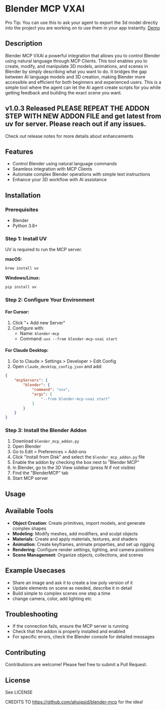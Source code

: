 # Blender MCP VXAI 

Pro Tip: You can use this to ask your agent to export the 3d model directly into the project you are working on to use them in your app instantly. [Demo](https://youtu.be/sHRI0nPan20?feature=shared)
## Description

Blender MCP VXAI a powerful integration that allows you to control Blender using natural language through MCP Clients. This tool enables you to create, modify, and manipulate 3D models, animations, and scenes in Blender by simply describing what you want to do. It bridges the gap between AI language models and 3D creation, making Blender more accessible and efficient for both beginners and experienced users. This is a simple tool where the agent can let the AI agent create scripts for you while getting feedback and building the exact scene you want.

## v1.0.3 Released PLEASE REPEAT THE ADDON STEP WITH NEW ADDON FILE and get latest from uv for server. Please reach out if any issues.
Check out release notes for more details about enhancements

## Features

- Control Blender using natural language commands
- Seamless integration with MCP Clients
- Automate complex Blender operations with simple text instructions
- Enhance your 3D workflow with AI assistance

## Installation

### Prerequisites

- Blender 
- Python 3.8+

### Step 1: Install UV

UV is required to run the MCP server.

**macOS:**
```bash
brew install uv
```

**Windows/Linux:**
```bash
pip install uv
```

### Step 2: Configure Your Environment

#### For Cursor:
1. Click "+ Add new Server"
2. Configure with:
   - Name: `blender-mcp`
   - Command: `uvx --from blender-mcp-vxai start`

#### For Claude Desktop:
1. Go to Claude > Settings > Developer > Edit Config
2. Open `claude_desktop_config.json` and add:
```json
{
    "mcpServers": {
        "blender": {
            "command": "uvx",
            "args": [
                "--from blender-mcp-vxai start"
            ]
        }
    }
}
```

### Step 3: Install the Blender Addon

1. Download `blender_mcp_addon.py`
2. Open Blender
3. Go to Edit > Preferences > Add-ons
4. Click "Install from Disk" and select the `blender_mcp_addon.py` file
5. Enable the addon by checking the box next to "Blender MCP"
6. In Blender, go to the 3D View sidebar (press N if not visible)
7. Find the "BlenderMCP" tab
8. Start MCP server



## Usage


## Available Tools

- **Object Creation**: Create primitives, import models, and generate complex shapes
- **Modeling**: Modify meshes, add modifiers, and sculpt objects
- **Materials**: Create and apply materials, textures, and shaders
- **Animation**: Create keyframes, animate properties, and set up rigging
- **Rendering**: Configure render settings, lighting, and camera positions
- **Scene Management**: Organize objects, collections, and scenes

## Example Usecases
- Share an image and ask it to create a low poly version of it
- Update elements on scene as needed, describe it in detail
- Build simple to complex scenes one step a time
- change camera, color, add lighting etc


## Troubleshooting

- If the connection fails, ensure the MCP server is running
- Check that the addon is properly installed and enabled
- For specific errors, check the Blender console for detailed messages

## Contributing

Contributions are welcome! Please feel free to submit a Pull Request.

## License

See LICENSE


CREDITS TO https://github.com/ahujasid/blender-mcp for the idea!
